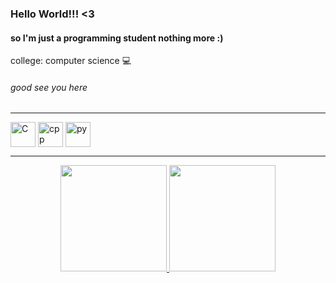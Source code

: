 ### Hello World!!! <3

#### so I'm just a programming student nothing more :)
college: computer science :computer:
###### good see you here 

------------------------------------------------------------------------------------------------------------------------------------------------------------

<img align="center" src="https://cdn.jsdelivr.net/gh/devicons/devicon/icons/c/c-plain.svg" alt="C" width="40" height="40" style="max-width:100%;"></img>
<img align="center" src="https://cdn.jsdelivr.net/gh/devicons/devicon/icons/cplusplus/cplusplus-plain.svg" alt="cpp" width="40" height="40" style="max-width:100%;"></img>
<img align="center" src="https://cdn.jsdelivr.net/gh/devicons/devicon/icons/python/python-plain.svg" alt="py" width="40" height="40" style="max-width:100%;"></img>

------------------------------------------------------------------------------------------------------------------------------------------------------------
<div align="center">
  <a href="https://github.com/FelixClone">
  <img height="170em" src="https://github-readme-stats.vercel.app/api?username=FelixClone&show_icons=true&theme=tokyonight&include_all_commits=true&count_private=true"/>
  <img height="170em" src="https://github-readme-stats.vercel.app/api/top-langs/?username=FelixClone&layout=compact&langs_count=7&theme=tokyonight"/>
</div>

<!--
![Snake animation](https://github.com/FelixClone/FelixClone/blob/output/github-contribution-grid-snake.svg)
![snake animation](https://github.com/FelixClone/FelixClone/blob/output/github-contribution-grid-snake2.svg)
**FelixClone/FelixClone** is a ✨ _special_ ✨ repository because its `README.md` (this file) appears on your GitHub profile.

Here are some ideas to get you started:

- 🔭 I’m currently working on ...
- 🌱 I’m currently learning ...
- 👯 I’m looking to collaborate on ...
- 🤔 I’m looking for help with ...
- 💬 Ask me about ...
- 📫 How to reach me: ...
- 😄 Pronouns: ...
- ⚡ Fun fact: ...
-->
